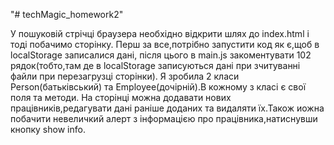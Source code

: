 "# techMagic_homework2" 

У пошуковій стрічці браузера необхідно відкрити шлях до index.html і тоді побачимо сторінку. Перш за все,потрібно запустити код як є,щоб в localStorage записалися дані, після цього в main.js закоментувати 102 рядок(тобто,там де в localStorage записуються дані при зчитуванні файли при перезагрузці сторінки).
Я зробила 2 класи Person(батьківський) та Employee(дочірній).В кожному з класі є свої поля та методи.
На сторінці можна додавати нових працівників,редагувати дані раніше доданих та видаляти їх.Також иожна побачити невеличкий алерт з інформацією про працівника,натиснувши кнопку show info.
